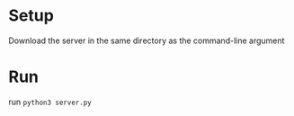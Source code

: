 # Setup

Download the server in the same directory as the command-line argument

# Run

run `python3 server.py`


